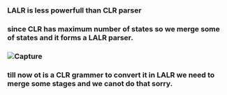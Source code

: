 ### LALR is less powerfull than CLR parser 
### since CLR has maximum number of states so we merge some of states and it forms a LALR parser.
### ![Capture](https://user-images.githubusercontent.com/89020930/164879820-a1b4d942-b1b5-4d6b-aaf7-219325ad78ef.PNG)
### till now ot is a CLR grammer to convert it in LALR we need to merge some stages and we canot do that sorry.
